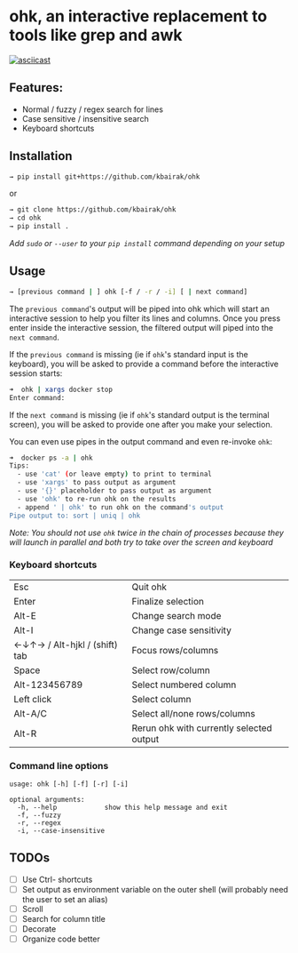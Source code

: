 # ohk, an interactive replacement to tools like grep and awk

[![asciicast](https://asciinema.org/a/Y0pXKP6UCryFR0YynA0EAT2bn.svg)](https://asciinema.org/a/Y0pXKP6UCryFR0YynA0EAT2bn)

## Features:

- Normal / fuzzy / regex search for lines
- Case sensitive / insensitive search
- Keyboard shortcuts

## Installation

```sh
→ pip install git+https://github.com/kbairak/ohk
```

or

```sh
→ git clone https://github.com/kbairak/ohk
→ cd ohk
→ pip install .
```

_Add `sudo` or `--user` to your `pip install` command depending on your setup_

## Usage

```sh
→ [previous command | ] ohk [-f / -r / -i] [ | next command]
```

The `previous command`'s output will be piped into ohk which will start an
interactive session to help you filter its lines and columns. Once you press
enter inside the interactive session, the filtered output will piped into the
`next command`.

If the `previous command` is missing (ie if `ohk`'s standard input is the
keyboard), you will be asked to provide a command before the interactive
session starts:

```sh
➜  ohk | xargs docker stop
Enter command:
```

If the `next command` is missing (ie if `ohk`'s standard output is the terminal
screen), you will be asked to provide one after you make your selection.

You can even use pipes in the output command and even re-invoke `ohk`:

```sh
➜  docker ps -a | ohk
Tips:
  - use 'cat' (or leave empty) to print to terminal
  - use 'xargs' to pass output as argument
  - use '{}' placeholder to pass output as argument
  - use 'ohk' to re-run ohk on the results
  - append ' | ohk' to run ohk on the command's output
Pipe output to: sort | uniq | ohk
```

_Note: You should not use `ohk` twice in the chain of processes because they
will launch in parallel and both try to take over the screen and keyboard_

### Keyboard shortcuts

|                               |                                          |
|-------------------------------|------------------------------------------|
| Esc                           | Quit ohk                                 |
| Enter                         | Finalize selection                       |
| Alt-E                         | Change search mode                       |
| Alt-I                         | Change case sensitivity                  |
| ←↓↑→ / Alt-hjkl / (shift) tab | Focus rows/columns                       |
| Space                         | Select row/column                        |
| Alt-123456789                 | Select numbered column                   |
| Left click                    | Select column                            |
| Alt-A/C                       | Select all/none rows/columns             |
| Alt-R                         | Rerun ohk with currently selected output |

### Command line options

```
usage: ohk [-h] [-f] [-r] [-i]

optional arguments:
  -h, --help            show this help message and exit
  -f, --fuzzy
  -r, --regex
  -i, --case-insensitive
```

## TODOs

- [ ] Use Ctrl- shortcuts
- [ ] Set output as environment variable on the outer shell (will probably need
  the user to set an alias)
- [ ] Scroll
- [ ] Search for column title
- [ ] Decorate
- [ ] Organize code better
